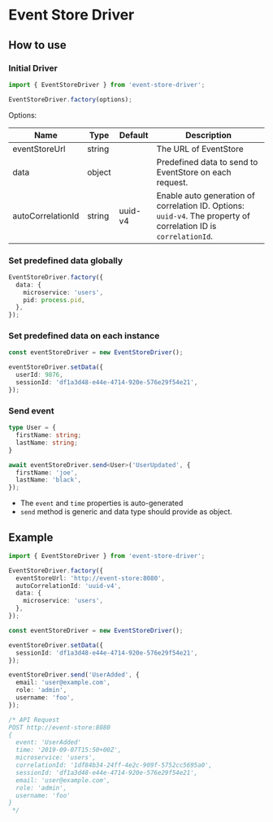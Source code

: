 # Event Store Driver

## How to use

### Initial Driver

```typescript
import { EventStoreDriver } from 'event-store-driver';

EventStoreDriver.factory(options);
```

Options:

| Name              | Type   | Default | Description                                                                                                      |
|-------------------|--------|---------|------------------------------------------------------------------------------------------------------------------|
| eventStoreUrl     | string |         | The URL of EventStore                                                                                            |
| data              | object |         | Predefined data to send to EventStore on each request.                                                           |
| autoCorrelationId | string | uuid-v4 | Enable auto generation of correlation ID. Options: `uuid-v4`. The property of correlation ID is `correlationId`. |

### Set predefined data globally

```typescript
EventStoreDriver.factory({
  data: {
    microservice: 'users',
    pid: process.pid,
  },
});
```

### Set predefined data on each instance

```typescript
const eventStoreDriver = new EventStoreDriver();

eventStoreDriver.setData({
  userId: 9876,
  sessionId: 'df1a3d48-e44e-4714-920e-576e29f54e21',
});
```

### Send event

```typescript
type User = {
  firstName: string;
  lastName: string;
}

await eventStoreDriver.send<User>('UserUpdated', {
  firstName: 'joe',
  lastName: 'black',
});
```

- The `event` and `time` properties is auto-generated
- `send` method is generic and data type should provide as object.

## Example

```typescript
import { EventStoreDriver } from 'event-store-driver';

EventStoreDriver.factory({
  eventStoreUrl: 'http://event-store:8080',
  autoCorrelationId: 'uuid-v4',
  data: {
    microservice: 'users',
  },
});

const eventStoreDriver = new EventStoreDriver();

eventStoreDriver.setData({
  sessionId: 'df1a3d48-e44e-4714-920e-576e29f54e21',
});

eventStoreDriver.send('UserAdded', {
  email: 'user@example.com',
  role: 'admin',
  username: 'foo',
});

/* API Request
POST http://event-store:8080
{
  event: 'UserAdded'
  time: '2019-09-07T15:50+00Z',
  microservice: 'users',
  correlationId: '1df84b34-24ff-4e2c-909f-5752cc5695a0',
  sessionId: 'df1a3d48-e44e-4714-920e-576e29f54e21',
  email: 'user@example.com',
  role: 'admin',
  username: 'foo'
}
 */
```
